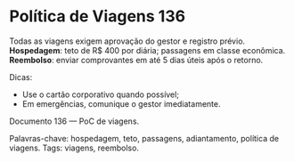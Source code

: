 # Política de Viagens 136

Todas as viagens exigem aprovação do gestor e registro prévio. 
**Hospedagem**: teto de R$ 400 por diária; passagens em classe econômica.
**Reembolso**: enviar comprovantes em até 5 dias úteis após o retorno.

Dicas:
- Use o cartão corporativo quando possível;
- Em emergências, comunique o gestor imediatamente.

Documento 136 — PoC de viagens.

Palavras-chave: hospedagem, teto, passagens, adiantamento, política de viagens.
Tags: viagens, reembolso.

